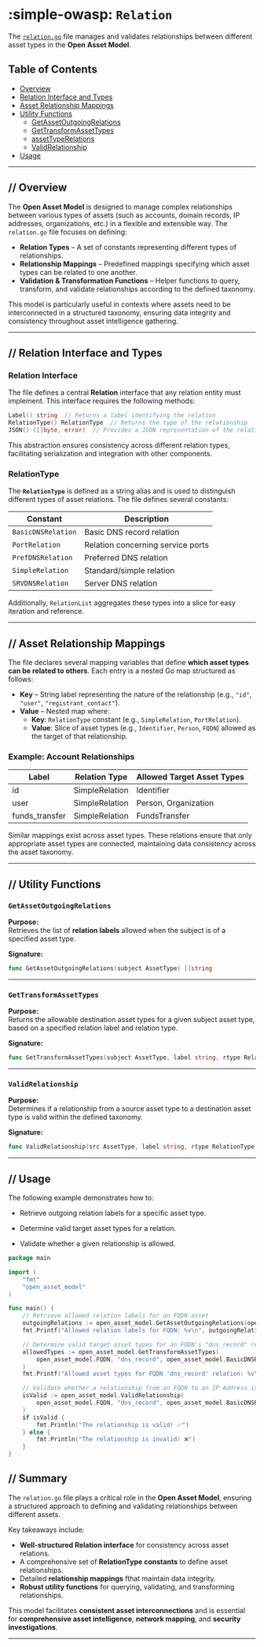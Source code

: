 # :simple-owasp: `Relation`

The [`relation.go`](https://github.com/owasp-amass/open-asset-model/blob/master/relation.go) file manages and validates relationships between different asset types in the **Open Asset Model**.



## Table of Contents 

- [Overview](#overview)
- [Relation Interface and Types](#relation-interface-and-types)
- [Asset Relationship Mappings](#asset-relationship-mappings)
- [Utility Functions](#utility-functions)
  - [GetAssetOutgoingRelations](#getassetoutgoingrelations)
  - [GetTransformAssetTypes](#gettransformassettypes)
  - [assetTypeRelations](#assettyperelations)
  - [ValidRelationship](#validrelationship)
- [Usage](#usage)

---

## **//** Overview

The **Open Asset Model** is designed to manage complex relationships between various types of assets (such as accounts, domain records, IP addresses, organizations, etc.) in a flexible and extensible way. The `relation.go` file focuses on defining:

- **Relation Types** – A set of constants representing different types of relationships.
- **Relationship Mappings** – Predefined mappings specifying which asset types can be related to one another.
- **Validation & Transformation Functions** – Helper functions to query, transform, and validate relationships according to the defined taxonomy.

This model is particularly useful in contexts where assets need to be interconnected in a structured taxonomy, ensuring data integrity and consistency throughout asset intelligence gathering.

---

## **//** Relation Interface and Types

### Relation Interface

The file defines a central **Relation** interface that any relation entity must implement. This interface requires the following methods:

```go
Label() string  // Returns a label identifying the relation
RelationType() RelationType  // Returns the type of the relationship
JSON() ([]byte, error)  // Provides a JSON representation of the relation
```

This abstraction ensures consistency across different relation types, facilitating serialization and integration with other components.

### RelationType

The **`RelationType`** is defined as a string alias and is used to distinguish different types of asset relations. The file defines several constants:

| **Constant**             | **Description**                    |
|--------------------------|------------------------------------|
| `BasicDNSRelation`       | Basic DNS record relation          | 
| `PortRelation`           | Relation concerning service ports  | 
| `PrefDNSRelation`        | Preferred DNS relation             |
| `SimpleRelation`         | Standard/simple relation           | 
| `SRVDNSRelation`         | Server DNS relation                |

Additionally, `RelationList` aggregates these types into a slice for easy iteration and reference.

---

## **//** Asset Relationship Mappings

The file declares several mapping variables that define **which asset types can be related to others**. Each entry is a nested Go map structured as follows:

- **Key** – String label representing the nature of the relationship (e.g., `"id"`, `"user"`, `"registrant_contact"`).
- **Value** – Nested map where:
    + **Key**: `RelationType` constant (e.g., `SimpleRelation`, `PortRelation`).
    + **Value**: Slice of asset types (e.g., `Identifier`, `Person`, `FQDN`) allowed as the target of that relationship.

### Example: Account Relationships

| **Label**        | **Relation Type** | **Allowed Target Asset Types**        |
|------------------|-------------------|---------------------------------------|
| id               | SimpleRelation    | Identifier                            |
| user             | SimpleRelation    | Person, Organization                  |
| funds_transfer   | SimpleRelation    | FundsTransfer                         |

Similar mappings exist across asset types. These relations ensure that only appropriate asset types are connected, maintaining data consistency across the asset taxonomy.

---

## **//** Utility Functions

### `GetAssetOutgoingRelations`

**Purpose:**  
Retrieves the list of **relation labels** allowed when the subject is of a specified asset type.

**Signature:**  
```go
func GetAssetOutgoingRelations(subject AssetType) []string
```
---

### `GetTransformAssetTypes`

**Purpose:**  
Returns the allowable destination asset types for a given subject asset type, based on a specified relation label and relation type.

**Signature:**  
```go
func GetTransformAssetTypes(subject AssetType, label string, rtype RelationType) []AssetType
```

---

### `ValidRelationship`

**Purpose:**  
Determines if a relationship from a source asset type to a destination asset type is valid within the defined taxonomy.

**Signature:**  
```go
func ValidRelationship(src AssetType, label string, rtype RelationType, destination AssetType) bool
```

---

## **//** Usage

The following example demonstrates how to:

- Retrieve outgoing relation labels for a specific asset type.

- Determine valid target asset types for a relation.

- Validate whether a given relationship is allowed.

```go
package main

import (
    "fmt"
    "open_asset_model" 
)

func main() {
    // Retrieve allowed relation labels for an FQDN asset
    outgoingRelations := open_asset_model.GetAssetOutgoingRelations(open_asset_model.FQDN)
    fmt.Printf("Allowed relation labels for FQDN: %v\n", outgoingRelations)

    // Determine valid target asset types for an FQDN's "dns_record" relation
    allowedTypes := open_asset_model.GetTransformAssetTypes(
        open_asset_model.FQDN, "dns_record", open_asset_model.BasicDNSRelation,
    )
    fmt.Printf("Allowed asset types for FQDN 'dns_record' relation: %v\n", allowedTypes)

    // Validate whether a relationship from an FQDN to an IP Address is allowed
    isValid := open_asset_model.ValidRelationship(
        open_asset_model.FQDN, "dns_record", open_asset_model.BasicDNSRelation, open_asset_model.IPAddress,
    )
    if isValid {
        fmt.Println("The relationship is valid! ✅")
    } else {
        fmt.Println("The relationship is invalid! ❌")
    }
}
```

## **//** Summary

The `relation.go` file plays a critical role in the **Open Asset Model**, ensuring a structured approach to defining and validating relationships between different assets. 

Key takeaways include:

- **Well-structured Relation interface** for consistency across asset relations.
- A comprehensive set of **RelationType constants** to define asset relationships.
- Detailed **relationship mappings** fthat maintain data integrity.
- **Robust utility functions** for  querying, validating, and transforming relationships.

This model facilitates **consistent asset interconnections** and is essential for **comprehensive asset intelligence**, **network mapping**, and **security investigations**.

---
